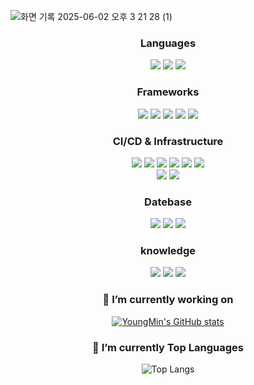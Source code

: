 ![화면 기록 2025-06-02 오후 3 21 28 (1)](https://github.com/user-attachments/assets/4d7cc381-9f5f-4fd4-beea-5805ddf83d9d)

<div align="center">
  
###  Languages
  <div>
    <img src="https://img.shields.io/badge/Typescript-%233178C6?style=flat-square&logo=Typescript&logoColor=%233178C6&labelColor=f9f9f9" />
    <img src="https://img.shields.io/badge/JavaScript-%23F7DF1E?style=flat-square&logo=JavaScript&logoColor=%23F7DF1E&labelColor=f9f9f9" />
    <img src="https://img.shields.io/badge/python-%3776AB?style=flat-square&logo=python&logoColor=%3776AB&labelColor=f9f9f9" />
  </div>

### Frameworks
  <div>
    <img src="https://img.shields.io/badge/NextJs-%20%23000000?style=flat-square&logo=Next.js&logoColor=%20%23000000&labelColor=f9f9f9" />
    <img src="https://img.shields.io/badge/React-20232a.svg?style=flat-square&logo=react&logoColor=61DAFB" />
    <img src="https://img.shields.io/badge/Vue.js-%234FC08D?style=flat-square&logo=Vue.js&logoColor=%234FC08D&labelColor=f9f9f9" />
    <img src="https://img.shields.io/badge/Express-000000.svg?&style=flat-square&logo=Express&logoColor=000000&labelColor=f9f9f9"/>
    <img src="https://img.shields.io/badge/fastapi-009688.svg?&style=flat-square&logo=fastapi&logoColor=009688&labelColor=f9f9f9"/>
  </div>

### CI/CD & Infrastructure
  <div>
    <img src="https://img.shields.io/badge/jenkins-D24939?style=flat-square&logo=jenkins&logoColor=D24939&labelColor=f9f9f9" />
    <img src="https://img.shields.io/badge/jest-C21325.svg?style=flat-square&logo=jest&logoColor=C21325&labelColor=f9f9f9" />
    <img src="https://img.shields.io/badge/sonarqube-126ED3.svg?style=flat-square&logo=sonarqube&logoColor=126ED3&labelColor=f9f9f9" />
    <img src="https://img.shields.io/badge/docker-2496ED.svg?style=flat-square&logo=docker&logoColor=2496ED&labelColor=f9f9f9" />
    <img src="https://img.shields.io/badge/vercel-000000.svg?style=flat-square&logo=vercel&logoColor=000000&labelColor=f9f9f9" />
    <img src="https://img.shields.io/badge/nginx-009639.svg?style=flat-square&logo=nginx&logoColor=009639&labelColor=f9f9f9" />
    <br/>
    <img src="https://img.shields.io/badge/pm2-2B037A.svg?style=flat-square&logo=pm2&logoColor=2B037A&labelColor=f9f9f9" />
    <img src="https://img.shields.io/badge/apache-D22128.svg?style=flat-square&logo=apache&logoColor=D22128&labelColor=f9f9f9" />
  </div>

### Datebase
  <div>
    <img src="https://img.shields.io/badge/mysql-4479A1?style=flat-square&logo=mysql&logoColor=4479A1&labelColor=f9f9f9" />
    <img src="https://img.shields.io/badge/postgresql-4169E1.svg?style=flat-square&logo=postgresql&logoColor=4169E1&labelColor=f9f9f9" />
    <img src="https://img.shields.io/badge/mongodb-47A248?style=flat-square&logo=mongodb&logoColor=47A248&labelColor=f9f9f9" />
  </div>

### knowledge
  <div>
    <img src="https://img.shields.io/badge/springboot-6DB33F?style=flat-square&logo=springboot&logoColor=6DB33F&labelColor=f9f9f9" />
    <img src="https://img.shields.io/badge/aws-4169E1.svg?style=flat-square&logo=aws&logoColor=4169E1&labelColor=f9f9f9" />
    <img src="https://img.shields.io/badge/java-FE5F50?style=flat-square&logo=java&logoColor=FE5F50&labelColor=f9f9f9" />
  </div>

### 🔭 I’m currently working on
[![YoungMin's GitHub stats](https://github-readme-stats.vercel.app/api?username=kimyougmin&show_icons=true&theme=radical)](https://github.com/kimyougmin/github-readme-stats)
  
### 💪 I’m currently Top Languages
![Top Langs](https://github-readme-stats.vercel.app/api/top-langs/?username=kimyougmin&layout=compact&theme=dracula)
</div>
<!--
**kimyougmin/kimyougmin** is a ✨ _special_ ✨ repository because its `README.md` (this file) appears on your GitHub profile.

Here are some ideas to get you started:

- 🔭 I’m currently working on ...
- 🌱 I’m currently learning ...
- 👯 I’m looking to collaborate on ...
- 🤔 I’m looking for help with ...
- 💬 Ask me about ...
- 📫 How to reach me: ...
- 😄 Pronouns: ...
- ⚡ Fun fact: ...
-->
